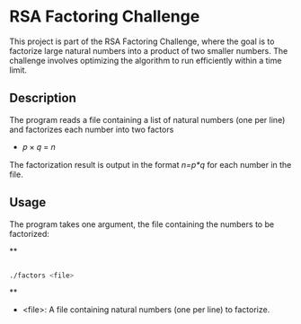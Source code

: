 RSA Factoring Challenge
=======================

This project is part of the RSA Factoring Challenge, where the goal is to factorize large natural numbers into a product of two smaller numbers. The challenge involves optimizing the algorithm to run efficiently within a time limit.


Description
-----------

The program reads a file containing a list of natural numbers (one per line) and factorizes each number into two factors

* 𝑝 × 𝑞 = 𝑛

The factorization result is output in the format _n=p*q_ for each number in the file.


Usage
-----

The program takes one argument, the file containing the numbers to be factorized:

**
```bash

./factors <file>

```
**

* \<file>: A file containing natural numbers (one per line) to factorize.
